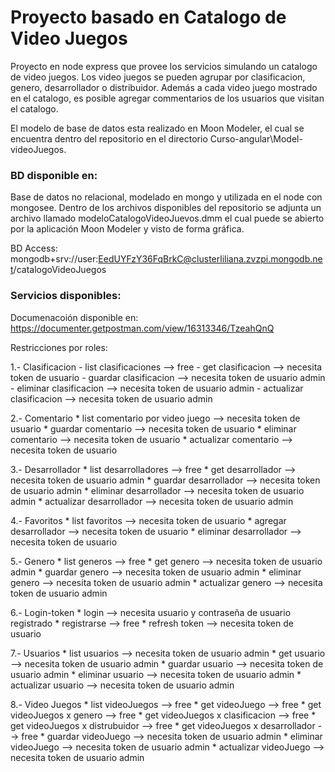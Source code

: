 # Proyecto basado en Catalogo de Video Juegos

Proyecto en node express que provee los servicios simulando un catalogo de video juegos. Los video juegos se pueden agrupar por clasificacion, genero, desarrollador o distribuidor. Además a cada video juego mostrado en el catalogo, es posible agregar commentarios de los usuarios que visitan el catalogo.

El modelo de base de datos esta realizado en Moon Modeler, el cual se encuentra dentro del repositorio en el directorio Curso-angular\Model-videoJuegos.

### BD disponible en:
Base de datos no relacional, modelado en mongo y utilizada en el node con mongosee. Dentro de los archivos disponibles del repositorio se adjunta un archivo llamado modeloCatalogoVideoJuevos.dmm el cual puede se abierto por la aplicación Moon Modeler y visto de forma gráfica.

BD Access: mongodb+srv://user:EedUYFzY36FqBrkC@clusterliliana.zvzpi.mongodb.net/catalogoVideoJuegos 

### Servicios disponibles:
Documenacoión disponible en:
https://documenter.getpostman.com/view/16313346/TzeahQnQ

Restricciones por roles:

1.- Clasificacion
    - list clasificaciones --> free
    - get clasificacion --> necesita token de usuario
    - guardar clasificacion --> necesita token de usuario admin
    - eliminar clasificacion --> necesita token de usuario admin 
    - actualizar clasificacion --> necesita token de usuario admin

2.- Comentario
    * list comentario por video juego --> necesita token de usuario
    * guardar comentario --> necesita token de usuario
    * eliminar comentario --> necesita token de usuario 
    * actualizar comentario --> necesita token de usuario

3.- Desarrollador
    * list desarrolladores --> free
    * get desarrollador --> necesita token de usuario admin
    * guardar desarrollador --> necesita token de usuario admin
    * eliminar desarrollador --> necesita token de usuario admin 
    * actualizar desarrollador --> necesita token de usuario admin

4.- Favoritos
    * list favoritos --> necesita token de usuario
    * agregar desarrollador --> necesita token de usuario
    * eliminar desarrollador --> necesita token de usuario

5.- Genero
    * list generos --> free
    * get genero --> necesita token de usuario admin
    * guardar genero --> necesita token de usuario admin
    * eliminar genero --> necesita token de usuario admin 
    * actualizar genero --> necesita token de usuario admin

6.- Login-token
    * login --> necesita usuario y contraseña de usuario registrado
    * registrarse --> free
    * refresh token --> necesita token de usuario

7.- Usuarios
    * list usuarios --> necesita token de usuario admin
    * get usuario --> necesita token de usuario admin
    * guardar usuario --> necesita token de usuario admin
    * eliminar usuario --> necesita token de usuario admin 
    * actualizar usuario --> necesita token de usuario admin

8.- Video Juegos
    * list videoJuegos --> free
    * get videoJuego --> free
    * get videoJuegos x genero --> free
    * get videoJuegos x clasificacion --> free
    * get videoJuegos x distrubuidor --> free
    * get videoJuegos x desarrollador --> free
    * guardar videoJuego --> necesita token de usuario admin
    * eliminar videoJuego --> necesita token de usuario admin 
    * actualizar videoJuego --> necesita token de usuario admin


